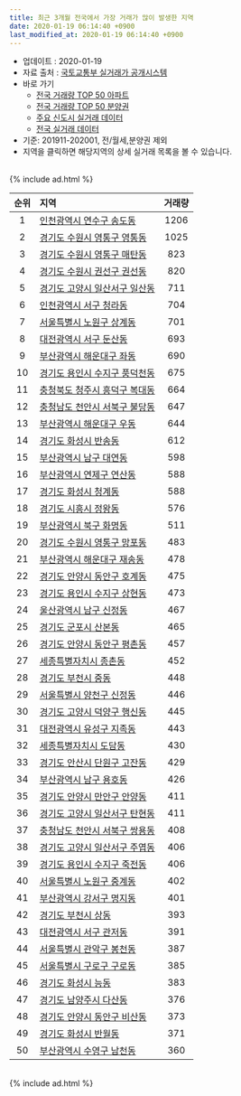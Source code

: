 ```yaml
---
title: 최근 3개월 전국에서 가장 거래가 많이 발생한 지역
date: 2020-01-19 06:14:40 +0900
last_modified_at: 2020-01-19 06:14:40 +0900
---
```


* 업데이트 : 2020-01-19
* 자료 출처 : [국토교통부 실거래가 공개시스템](http://rt.molit.go.kr)
* 바로 가기
    * [전국 거래량 TOP 50 아파트](https://apt-info.github.io/apt-trade-info/최근-3개월-전국에서-가장-거래가-많이-발생한-아파트)
    * [전국 거래량 TOP 50 분양권](https://apt-info.github.io/apt-trade-info/최근-3개월-전국에서-가장-거래가-많이-발생한-분양권)
    * [주요 신도시 실거래 데이터](https://apt-info.github.io/apt-trade-info/주요-신도시)
    * [전국 실거래 데이터](https://apt-info.github.io/apt-trade-info/전국)
* 기준: 201911-202001, 전/월세,분양권 제외
* 지역을 클릭하면 해당지역의 상세 실거래 목록을 볼 수 있습니다.

<br>
{% include ad.html %}
<br>


|순위|지역|거래량|
|:---:|:---|:---:|
|1|[인천광역시 연수구 송도동](https://apt-info.github.io/apt-trade-info/인천광역시-연수구-송도동)|1206|
|2|[경기도 수원시 영통구 영통동](https://apt-info.github.io/apt-trade-info/경기도-수원시-영통구-영통동)|1025|
|3|[경기도 수원시 영통구 매탄동](https://apt-info.github.io/apt-trade-info/경기도-수원시-영통구-매탄동)|823|
|4|[경기도 수원시 권선구 권선동](https://apt-info.github.io/apt-trade-info/경기도-수원시-권선구-권선동)|820|
|5|[경기도 고양시 일산서구 일산동](https://apt-info.github.io/apt-trade-info/경기도-고양시-일산서구-일산동)|711|
|6|[인천광역시 서구 청라동](https://apt-info.github.io/apt-trade-info/인천광역시-서구-청라동)|704|
|7|[서울특별시 노원구 상계동](https://apt-info.github.io/apt-trade-info/서울특별시-노원구-상계동)|701|
|8|[대전광역시 서구 둔산동](https://apt-info.github.io/apt-trade-info/대전광역시-서구-둔산동)|693|
|9|[부산광역시 해운대구 좌동](https://apt-info.github.io/apt-trade-info/부산광역시-해운대구-좌동)|690|
|10|[경기도 용인시 수지구 풍덕천동](https://apt-info.github.io/apt-trade-info/경기도-용인시-수지구-풍덕천동)|675|
|11|[충청북도 청주시 흥덕구 복대동](https://apt-info.github.io/apt-trade-info/충청북도-청주시-흥덕구-복대동)|664|
|12|[충청남도 천안시 서북구 불당동](https://apt-info.github.io/apt-trade-info/충청남도-천안시-서북구-불당동)|647|
|13|[부산광역시 해운대구 우동](https://apt-info.github.io/apt-trade-info/부산광역시-해운대구-우동)|644|
|14|[경기도 화성시 반송동](https://apt-info.github.io/apt-trade-info/경기도-화성시-반송동)|612|
|15|[부산광역시 남구 대연동](https://apt-info.github.io/apt-trade-info/부산광역시-남구-대연동)|598|
|16|[부산광역시 연제구 연산동](https://apt-info.github.io/apt-trade-info/부산광역시-연제구-연산동)|588|
|17|[경기도 화성시 청계동](https://apt-info.github.io/apt-trade-info/경기도-화성시-청계동)|588|
|18|[경기도 시흥시 정왕동](https://apt-info.github.io/apt-trade-info/경기도-시흥시-정왕동)|576|
|19|[부산광역시 북구 화명동](https://apt-info.github.io/apt-trade-info/부산광역시-북구-화명동)|511|
|20|[경기도 수원시 영통구 망포동](https://apt-info.github.io/apt-trade-info/경기도-수원시-영통구-망포동)|483|
|21|[부산광역시 해운대구 재송동](https://apt-info.github.io/apt-trade-info/부산광역시-해운대구-재송동)|478|
|22|[경기도 안양시 동안구 호계동](https://apt-info.github.io/apt-trade-info/경기도-안양시-동안구-호계동)|475|
|23|[경기도 용인시 수지구 상현동](https://apt-info.github.io/apt-trade-info/경기도-용인시-수지구-상현동)|473|
|24|[울산광역시 남구 신정동](https://apt-info.github.io/apt-trade-info/울산광역시-남구-신정동)|467|
|25|[경기도 군포시 산본동](https://apt-info.github.io/apt-trade-info/경기도-군포시-산본동)|465|
|26|[경기도 안양시 동안구 평촌동](https://apt-info.github.io/apt-trade-info/경기도-안양시-동안구-평촌동)|457|
|27|[세종특별자치시 종촌동](https://apt-info.github.io/apt-trade-info/세종특별자치시-종촌동)|452|
|28|[경기도 부천시 중동](https://apt-info.github.io/apt-trade-info/경기도-부천시-중동)|448|
|29|[서울특별시 양천구 신정동](https://apt-info.github.io/apt-trade-info/서울특별시-양천구-신정동)|446|
|30|[경기도 고양시 덕양구 행신동](https://apt-info.github.io/apt-trade-info/경기도-고양시-덕양구-행신동)|445|
|31|[대전광역시 유성구 지족동](https://apt-info.github.io/apt-trade-info/대전광역시-유성구-지족동)|443|
|32|[세종특별자치시 도담동](https://apt-info.github.io/apt-trade-info/세종특별자치시-도담동)|430|
|33|[경기도 안산시 단원구 고잔동](https://apt-info.github.io/apt-trade-info/경기도-안산시-단원구-고잔동)|429|
|34|[부산광역시 남구 용호동](https://apt-info.github.io/apt-trade-info/부산광역시-남구-용호동)|426|
|35|[경기도 안양시 만안구 안양동](https://apt-info.github.io/apt-trade-info/경기도-안양시-만안구-안양동)|411|
|36|[경기도 고양시 일산서구 탄현동](https://apt-info.github.io/apt-trade-info/경기도-고양시-일산서구-탄현동)|411|
|37|[충청남도 천안시 서북구 쌍용동](https://apt-info.github.io/apt-trade-info/충청남도-천안시-서북구-쌍용동)|408|
|38|[경기도 고양시 일산서구 주엽동](https://apt-info.github.io/apt-trade-info/경기도-고양시-일산서구-주엽동)|406|
|39|[경기도 용인시 수지구 죽전동](https://apt-info.github.io/apt-trade-info/경기도-용인시-수지구-죽전동)|406|
|40|[서울특별시 노원구 중계동](https://apt-info.github.io/apt-trade-info/서울특별시-노원구-중계동)|402|
|41|[부산광역시 강서구 명지동](https://apt-info.github.io/apt-trade-info/부산광역시-강서구-명지동)|401|
|42|[경기도 부천시 상동](https://apt-info.github.io/apt-trade-info/경기도-부천시-상동)|393|
|43|[대전광역시 서구 관저동](https://apt-info.github.io/apt-trade-info/대전광역시-서구-관저동)|391|
|44|[서울특별시 관악구 봉천동](https://apt-info.github.io/apt-trade-info/서울특별시-관악구-봉천동)|387|
|45|[서울특별시 구로구 구로동](https://apt-info.github.io/apt-trade-info/서울특별시-구로구-구로동)|385|
|46|[경기도 화성시 능동](https://apt-info.github.io/apt-trade-info/경기도-화성시-능동)|383|
|47|[경기도 남양주시 다산동](https://apt-info.github.io/apt-trade-info/경기도-남양주시-다산동)|376|
|48|[경기도 안양시 동안구 비산동](https://apt-info.github.io/apt-trade-info/경기도-안양시-동안구-비산동)|373|
|49|[경기도 화성시 반월동](https://apt-info.github.io/apt-trade-info/경기도-화성시-반월동)|371|
|50|[부산광역시 수영구 남천동](https://apt-info.github.io/apt-trade-info/부산광역시-수영구-남천동)|360|


<br>
{% include ad.html %}
<br>

